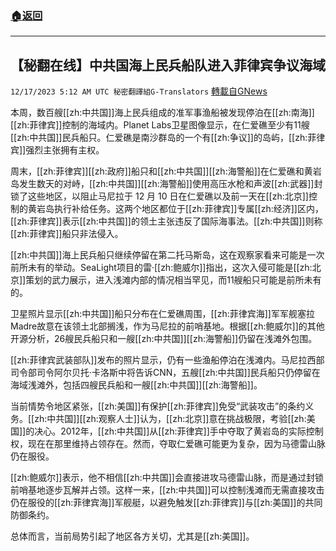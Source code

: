 ###  [:house:返回](README.md)
---


## 【秘翻在线】中共国海上民兵船队进入菲律宾争议海域
`12/17/2023 5:12 AM UTC 秘密翻譯組G-Translators` [轉載自GNews](https://gnews.org/articles/2119394)

         

本周，数百艘[[zh:中共国]]海上民兵组成的准军事渔船被发现停泊在[[zh:南海]][[zh:菲律宾]]控制的海域内。Planet Labs卫星图像显示，在仁爱礁至少有11艘[[zh:中共国]]民兵船只。仁爱礁是南沙群岛的一个有[[zh:争议]]的岛屿，[[zh:菲律宾]]强烈主张拥有主权。

周末，[[zh:菲律宾]][[zh:政府]]船只和[[zh:中共国]][[zh:海警船]]在仁爱礁和黄岩岛发生数天的对峙，[[zh:中共国]][[zh:海警船]]使用高压水枪和声波[[zh:武器]]封锁了这些地区，以阻止马尼拉于 12 月 10 日在仁爱礁以及前一天在[[zh:北京]]控制的黄岩岛执行补给任务。这两个地区都位于[[zh:菲律宾]]专属[[zh:经济]]区内，[[zh:菲律宾]]表示[[zh:中共国]]的领土主张违反了国际海事法。[[zh:中共国]]则称[[zh:菲律宾]]船只非法侵入。

[[zh:中共国]]海上民兵船只继续停留在第二托马斯岛，这在观察家看来可能是一次前所未有的举动。SeaLight项目的雷·[[zh:鲍威尔]]指出，这次入侵可能是[[zh:北京]]策划的武力展示，进入浅滩内部的情况相当罕见，而11艘船只可能是前所未有的。

卫星照片显示[[zh:中共国]]船只分布在仁爱礁周围，[[zh:菲律宾海]]军军舰塞拉Madre故意在该领土北部搁浅，作为马尼拉的前哨基地。根据[[zh:鲍威尔]]的其他开源分析，26艘民兵船只和一艘[[zh:中共国]][[zh:海警船]]仍留在浅滩外包围。

[[zh:菲律宾武装部队]]发布的照片显示，仍有一些渔船停泊在浅滩内。马尼拉西部司令部司令阿尔贝托·卡洛斯中将告诉CNN，五艘[[zh:中共国]]民兵船只仍停留在海域浅滩外，包括四艘民兵船和一艘[[zh:中共国]][[zh:海警船]]。

当前情势令地区紧张，[[zh:美国]]有保护[[zh:菲律宾]]免受“武装攻击”的条约义务。[[zh:中共国]][[zh:观察人士]]认为，[[zh:北京]]意在挑战极限，考验[[zh:美国]]的决心。2012年，[[zh:中共国]]从[[zh:菲律宾]]手中夺取了黄岩岛的实际控制权，现在在那里维持占领存在。然而，夺取仁爱礁可能更为复杂，因为马德雷山脉仍在服役。

[[zh:鲍威尔]]表示，他不相信[[zh:中共国]]会直接进攻马德雷山脉，而是通过封锁前哨基地逐步瓦解并占领。这样一来，[[zh:中共国]]可以控制浅滩而无需直接攻击仍在服役的[[zh:菲律宾海]]军舰艇，以避免触发[[zh:菲律宾]]与[[zh:美国]]的共同防御条约。

总体而言，当前局势引起了地区各方关切，尤其是[[zh:美国]]。
